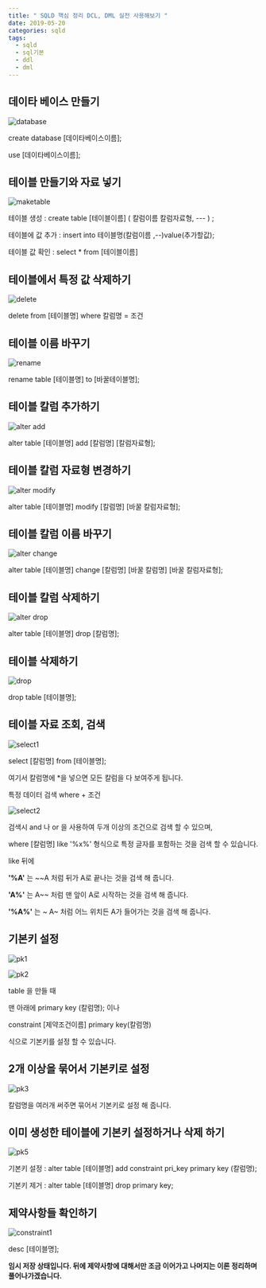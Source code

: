 ```yaml
---
title: " SQLD 핵심 정리 DCL, DML 실전 사용해보기 "
date: 2019-05-20
categories: sqld
tags: 
  - sqld
  - sql기본
  - ddl
  - dml
---
```


## 데이타 베이스 만들기
![database](https://user-images.githubusercontent.com/36880919/58261074-99d47880-7db2-11e9-84cc-c62f571f0e56.PNG)

create database [데이타베이스이름];

use [데이타베이스이름];


## 테이블 만들기와 자료 넣기
![maketable](https://user-images.githubusercontent.com/36880919/58261298-fe8fd300-7db2-11e9-8a96-a4f0702003a9.PNG)

테이블 생성 : create table [테이블이름] ( 칼럼이름 칼럼자료형, --- ) ;

테이블에 값 추가 : insert into 테이블명(칼럼이름 ,--)value(추가할값);

테이블 값 확인 : select * from [테이블이름]

## 테이블에서 특정 값 삭제하기
![delete](https://user-images.githubusercontent.com/36880919/58261434-46165f00-7db3-11e9-86da-f168f5088819.PNG)

delete from [테이블명] where 칼럼명 = 조건


## 테이블 이름 바꾸기
![rename](https://user-images.githubusercontent.com/36880919/58261461-529ab780-7db3-11e9-90eb-1a2fcc50d4cc.PNG)

rename table [테이블명] to [바꿀테이블명];

## 테이블 칼럼 추가하기
![alter add](https://user-images.githubusercontent.com/36880919/58261460-52022100-7db3-11e9-9654-96dda4cd5c9c.PNG)

alter table [테이블명] add [칼럼명] [칼럼자료형];

## 테이블 칼럼 자료형 변경하기
![alter modify](https://user-images.githubusercontent.com/36880919/58261459-52022100-7db3-11e9-9266-53f180414a9e.PNG)

alter table [테이블명] modify [칼럼명] [바꿀 칼럼자료형];

## 테이블 칼럼 이름 바꾸기
![alter change](https://user-images.githubusercontent.com/36880919/58261457-52022100-7db3-11e9-9abf-effc65727c2d.PNG)

alter table [테이블명] change [칼럼명] [바꿀 칼럼명] [바꿀 칼럼자료형];

## 테이블 칼럼 삭제하기
![alter drop](https://user-images.githubusercontent.com/36880919/58261456-51698a80-7db3-11e9-83ab-8e3e5fff81d2.PNG)

alter table [테이블명] drop [칼럼명];

## 테이블 삭제하기
![drop](https://user-images.githubusercontent.com/36880919/58261454-50d0f400-7db3-11e9-8a51-794c0da1911c.PNG)

drop table [테이블명];

## 테이블 자료 조회, 검색
![select1](https://user-images.githubusercontent.com/36880919/58261453-50d0f400-7db3-11e9-99fa-7de8fe391017.PNG)

select [칼럼명] from [테이블명];

여기서 칼럼명에 *을 넣으면 모든 칼럼을 다 보여주게 됩니다.

특정 데이터 검색
where + 조건

![select2](https://user-images.githubusercontent.com/36880919/58261452-50385d80-7db3-11e9-9d55-0b584536ff85.PNG)

검색시 and 나 or 을 사용하여 두개 이상의 조건으로 검색 할 수 있으며,

where [칼럼명] like '%x%' 형식으로 특정 글자를 포함하는 것을 검색 할 수 있습니다.

like 뒤에

**'%A'** 는 ~~A 처럼 뒤가 A로 끝나는 것을 검색 해 줍니다.

**'A%'** 는 A~~ 처럼 맨 앞이 A로 시작하는 것을 검색 해 줍니다.

**'%A%'** 는 ~ A~ 처럼 어느 위치든 A가 들어가는 것을 검색 해 줍니다.

## 기본키 설정
![pk1](https://user-images.githubusercontent.com/36880919/58261470-53cbe480-7db3-11e9-80b8-b42ff56ef3a6.PNG)

![pk2](https://user-images.githubusercontent.com/36880919/58261469-53cbe480-7db3-11e9-8721-f466d6ddcefa.PNG)

table 을 만들 때 

맨 아래에 primary key (칼럼명); 이나 

constraint [제약조건이름] primary key(칼럼명) 

식으로 기본키를 설정 할 수 있습니다.

## 2개 이상을 묶어서 기본키로 설정
![pk3](https://user-images.githubusercontent.com/36880919/58261466-53334e00-7db3-11e9-99bf-b8a04db45ba5.PNG)

칼럼명을 여러개 써주면 묶어서 기본키로 설정 해 줍니다.

## 이미 생성한 테이블에 기본키 설정하거나 삭제 하기
![pk5](https://user-images.githubusercontent.com/36880919/58261463-529ab780-7db3-11e9-901b-d9651c43859b.PNG)

기본키 설정 : alter table [테이블명] add constraint pri_key primary key (칼럼명);

기본키 제거 :  alter table [테이블명] drop primary key;

## 제약사항들 확인하기
![constraint1](https://user-images.githubusercontent.com/36880919/58261462-529ab780-7db3-11e9-9f56-d80162c40848.PNG)

desc [테이블명];



**임시 저장 상태입니다. 뒤에 제약사항에 대해서만 조금 이어가고 나머지는 이론 정리하며 풀어나가겠습니다.**
